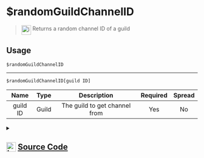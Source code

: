 # $randomGuildChannelID
> <img align="top" src="https://upload.wikimedia.org/wikipedia/commons/thumb/e/e4/Infobox_info_icon.svg/160px-Infobox_info_icon.svg.png?20150409153300" alt="image" width="25" height="auto"> Returns a random channel ID of a guild
## Usage
```
$randomGuildChannelID
```
---
```
$randomGuildChannelID[guild ID]
```
| Name | Type | Description | Required | Spread
| :---: | :---: | :---: | :---: | :---: |
guild ID | Guild | The guild to get channel from | Yes | No
<details>
<summary>
    
## <img align="top" src="https://cdn4.iconfinder.com/data/icons/iconsimple-logotypes/512/github-512.png" alt="image" width="25" height="auto">  [Source Code](https://github.com/tryforge/ForgeScript-V2/blob/main/src/native/randomGuildChannelID.ts)
    
</summary>
    
```ts
import { ArgType, NativeFunction, Return } from "../structures"

export default new NativeFunction({
    name: "$randomGuildChannelID",
    version: "1.0.3",
    description: "Returns a random channel ID of a guild",
    unwrap: true,
    brackets: false,
    args: [
        {
            name: "guild ID",
            description: "The guild to get channel from",
            rest: false,
            required: true,
            type: ArgType.Guild,
        },
    ],
    execute(ctx, [g]) {
        g ??= ctx.guild!

        return Return.success(g?.channels.cache.randomKey())
    },
})

```
    
</details>